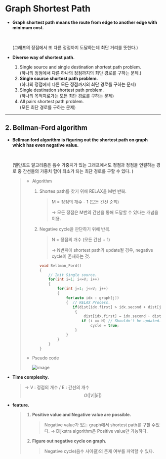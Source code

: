 # Graph Shortest Path

- **Graph shortest path means the route from edge to another edge with minimum cost.** 

  <br>

  (그래프의 정점에서 또 다른 정점까지 도달하는데 최단 거리를 뜻한다.)

- **Diverse way of shortest path.**

  1. Single source and single destination shortest path problem.
     <br>(하나의 정점에서 다른 하나의 정점까지의 최단 경로를 구하는 문제.)
  2. **Single source shortest path problem.**
     <br>(하나의 정점에서 다른 모든 정점까지의 최단 경로를 구하는 문제)
  3. Single destination shortest path problem.
     <br>(하나의 목적지로가는 모든 최단 경로를 구하는 문제)
  4. All pairs shortest path problem.
     <br>(모든 최단 경로를 구하는 문제)

------

## 2. Bellman-Ford algorithm

- **Bellman ford algorithm is figuring out the shortest path on graph which has even negative value.**

  <br>

  (벨만포드 알고리즘은 음수 가중치가 있는 그래프에서도 정점과 정점을 연결하는 경로 중 간선들의 가중치 합이 최소가 되는 최단 경로를 구할 수 있다. )

  > - Algorithm
  >
  >   1. Shortes path를 찾기 위해 RELAX을 M번 반복.
  >
  >      > M = 정점의 개수 - 1 (모든 간선 순회)
  >      >
  >      > → 모든 정점은 M번의 간선을 통해 도달할 수 있다는 개념을 이용.
  >
  >   2. Negative cycle을 판단하기 위해 반복.
  >
  >      > N = 정점의 개수 (모든 간선 + 1)
  >      >
  >      > → N번째에 shortest path가 update될 경우, negative cycle이 존재하는 것.
  >
  >      ```c++
  >      void Bellman_Ford()
  >      {
  >          // Init Single source.
  >          for(int i=1; i<=V; i++)
  >          {
  >              for(int j=1; j<=V; j++)
  >              {
  >                  for(auto idx : graph[j])
  >                  {	// RELAX Process.	
  >                  	if(dist[idx.first] > idx.second + dist[j])
  >                      {
  >                          dist[idx.first] = idx.second + dist[j];
  >      					if (i == N)	// Shouldn't be updated.				
  >      						cycle = true;		
  >                      }
  >                  }
  >              }
  >          }
  >      }
  >      ```
  >
  > * Pseudo code
  >
  >   ![image](https://user-images.githubusercontent.com/23169707/54694484-a4cd1b80-4b6b-11e9-949e-284063f91501.png)

- **Time complexity.**

  > → V : 정점의 개수 / E : 간선의 개수
  > $$
  > O(|V||E|)
  > $$

- **feature.**

  > 1. **Positive value and Negative value are possible.**
  >
  >    > Negative value가 있는 graph에서 shortest path를 구할 수있다.
  >    > → Dijkstra algorithm은 Positive value만 가능하다.
  >
  > 2. **Figure out negative cycle on graph.**
  >
  >    > Negative cycle(음수 사이클)의 존재 여부를 파악할 수 있다.
  >

